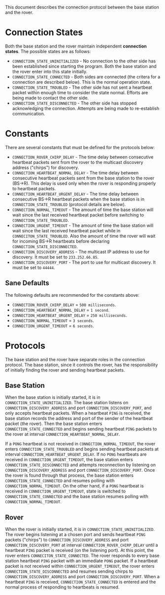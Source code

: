 This document describes the connection protocol between the base station and the rover.

# Connection States

Both the base station and the rover maintain independent __connection states__. The possible states are as follows:

* `CONNECTION_STATE_UNINITIALIZED` - No connection to the other side has been established since starting the program. Both the base station and the rover enter into this state initially.
* `CONNECTION_STATE_CONNECTED` - Both sides are connected (the critera for a connection are described below). This is the normal operation state.
* `CONNECTION_STATE_TROUBLED` - The other side has not sent a heartbeat packet within enough time to consider the state normal. Efforts are being made to contact the other side.
* `CONNECTION_STATE_DISCONNECTED` - The other side has stopped acknowledging the connection. Attempts are being made to re-establish communication.

# Constants

There are several constants that must be defined for the protocols below:

* `CONNECTION_ROVER_CHIRP_DELAY` - The time delay between consecutive heartbeat packets sent from the rover to the multicast discovery address ("chirps") for discovery.
* `CONNECTION_HEARTBEAT_NORMAL_DELAY` - The time delay between consecutive heartbeat packets sent from the base station to the rover (BS->R). This delay is used only when the rover is responding properly to heartbeat packets.
* `CONNECTION_HEARTBEAT_URGENT_DELAY` - The time delay between consecutive BS->R heartbeat packets when the base station is in `CONNECTION_STATE_TROUBLED` (protocol details are below).
* `CONNECTION_NORMAL_TIMEOUT` - The amount of time the base station will wait since the last received heartbeat packet before switching to `CONNECTION_STATE_TROUBLED`.
* `CONNECTION_URGENT_TIMEOUT` - The amount of time the base station will wait since the last received heartbeat packet while in `CONNECITON_STATE_TROUBLED`. Also the amount of time the rover will wait for incoming BS->R heartbeats before declaring `CONNECTION_STATE_DISCONNECTED`.
* `CONNECTION_DISCOVERY_ADDRESS` - The multicast IP address to use for discovery. It must be set to `233.252.66.85`.
* `CONNECTION_DISCOVERY_PORT` - The port to use for multicast discovery. It must be set to `44444`.

## Sane Defaults

The following defaults are recommended for the constants above:

* `CONNECTION_ROVER_CHIRP_DELAY` = `500 milliseconds`.
* `CONNECTION_HEARTBEAT_NORMAL_DELAY` = `1 second`.
* `CONNECTION_HEARTBEAT_URGENT_DELAY` = `250 milliseconds`.
* `CONNECTION_NORMAL_TIMEOUT` = `3 seconds`.
* `CONNECTION_URGENT_TIMEOUT` = `6 seconds`.

# Protocols

The base station and the rover have separate roles in the connection protocol. The base station, since it controls the rover, has the responsibility of initially finding the rover and sending heartbeat packets.

## Base Station

When the base station is initially started, it is in `CONNECTION_STATE_UNINITIALIZED`. The base station listens on `CONNECTION_DISCOVERY_ADDRESS` and port `CONNECTION_DISCOVERY_PORT`, and only accepts heartbeat packets. When a heartbeat `PING` is received, the base station records the address and port of the sender of the heartbeat packet (the rover). Then the base station enters `CONNECTION_STATE_CONNECTED` and begins sending heartbeat `PING` packets to the rover at interval `CONNECTION_HEARTBEAT_NORMAL_DELAY`.

If a `PONG` heartbeat is not received in `CONNECTION_NORMAL_TIMEOUT`, the rover enters `CONNECTION_STATE_TROUBLED` and begins sending heartbeat packets at interval `CONNECTION_HEARTBEAT_URGENT_DELAY`. If no `PONG` heartbeats are received in `CONNECTION_URGENT_TIMEOUT`, the base station enters `CONNECTION_STATE_DISCONNECTED` and attempts reconnection by listening on `CONNECTION_DISCOVERY_ADDRESS` and port `CONNECTION_DISCOVERY_PORT`. Once the rover is found through that process, the base station enters `CONNECTION_STATE_CONNECTED` and resumes polling with `CONNECTION_NORMAL_TIMEOUT`. On the other hand, if a `PONG` heartbeat is received in `CONNECTION_URGENT_TIMEOUT`, state is switched to `CONNECTION_STATE_CONNECTED` and the base station resumes polling with `CONNECTION_NORMAL_TIMEOUT`.

## Rover

When the rover is initially started, it is in `CONNECTION_STATE_UNINITIALIZED`. The rover begins listening at a chosen port and sends heartbeat `PING` packets  ("chirps") to `CONNECTION_DISCOVERY_ADDRESS` and port `CONNECTION_DISCOVERY_PORT` at interval `CONNECTION_ROVER_CHIRP_DELAY` until a heartbeat `PING` packet is received (on the listening port). At this point, the rover enters `CONNECITON_STATE_CONNECTED`. The rover responds to every base station heartbeat `PING` packet with an immediate `PONG` packet. If a heartbeat packet is not received within `CONNECTION_URGENT_TIMEOUT`, the rover enters `CONNECTION_STATE_DISCONNECTED` and resumes sending chirps to `CONNECTION_DISCOVERY_ADDRESS` and port `CONNECTION_DISCOVERY_PORT`. When a heartbeat `PING` is received, `CONNECTION_STATE_CONNECTED` is entered and the normal process of responding to heartbeats is resumed.